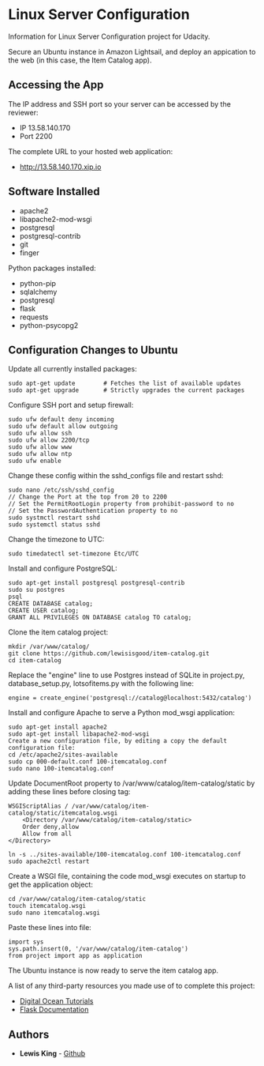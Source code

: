 # Linux Server Configuration
Information for Linux Server Configuration project for Udacity.

Secure an Ubuntu instance in Amazon Lightsail, and deploy an appication to the web (in this case, the Item Catalog app).

## Accessing the App
The IP address and SSH port so your server can be accessed by the reviewer:
* IP 13.58.140.170
* Port 2200

The complete URL to your hosted web application:
* http://13.58.140.170.xip.io

## Software Installed
* apache2
* libapache2-mod-wsgi
* postgresql
* postgresql-contrib
* git
* finger

Python packages installed:
* python-pip
* sqlalchemy
* postgresql 
* flask
* requests
* python-psycopg2

## Configuration Changes to Ubuntu
Update all currently installed packages:
```
sudo apt-get update        # Fetches the list of available updates
sudo apt-get upgrade       # Strictly upgrades the current packages
```

Configure SSH port and setup firewall:
```
sudo ufw default deny incoming
sudo ufw default allow outgoing
sudo ufw allow ssh
sudo ufw allow 2200/tcp
sudo ufw allow www
sudo ufw allow ntp
sudo ufw enable
```

Change these config within the sshd_configs file and restart sshd:

```
sudo nano /etc/ssh/sshd_config
// Change the Port at the top from 20 to 2200
// Set the PermitRootLogin property from prohibit-password to no
// Set the PasswordAuthentication property to no
sudo systmctl restart sshd
sudo systemctl status sshd
```

Change the timezone to UTC:
```
sudo timedatectl set-timezone Etc/UTC
```

Install and configure PostgreSQL:
```
sudo apt-get install postgresql postgresql-contrib
sudo su postgres
psql
CREATE DATABASE catalog;
CREATE USER catalog;
GRANT ALL PRIVILEGES ON DATABASE catalog TO catalog;
```

Clone the item catalog project:
```
mkdir /var/www/catalog/
git clone https://github.com/lewisisgood/item-catalog.git
cd item-catalog
```

Replace the "engine" line to use Postgres instead of SQLite in project.py, database_setup.py, lotsofitems.py with the following line:
```
engine = create_engine('postgresql://catalog@localhost:5432/catalog')
```

Install and configure Apache to serve a Python mod_wsgi application:
```
sudo apt-get install apache2
sudo apt-get install libapache2-mod-wsgi
Create a new configuration file, by editing a copy the default configuration file:
cd /etc/apache2/sites-available
sudo cp 000-default.conf 100-itemcatalog.conf
sudo nano 100-itemcatalog.conf
```

Update DocumentRoot property to /var/www/catalog/item-catalog/static by adding these lines before </VirtualHost> closing tag:
```
WSGIScriptAlias / /var/www/catalog/item-catalog/static/itemcatalog.wsgi
	<Directory /var/www/catalog/item-catalog/static>
	Order deny,allow
	Allow from all
</Directory>
```
```
ln -s ../sites-available/100-itemcatalog.conf 100-itemcatalog.conf        
sudo apache2ctl restart
```

Create a WSGI file, containing the code mod_wsgi executes on startup to get the application object:
```
cd /var/www/catalog/item-catalog/static
touch itemcatalog.wsgi
sudo nano itemcatalog.wsgi
```
Paste these lines into file:
```
import sys
sys.path.insert(0, '/var/www/catalog/item-catalog')
from project import app as application
```

The Ubuntu instance is now ready to serve the item catalog app.


A list of any third-party resources you made use of to complete this project:
* [Digital Ocean Tutorials](https://www.digitalocean.com/community/tutorials/)
* [Flask Documentation](http://flask.pocoo.org/docs/1.0/deploying/mod_wsgi/)

## Authors
* **Lewis King** - [Github](https://github.com/lewisisgood)
